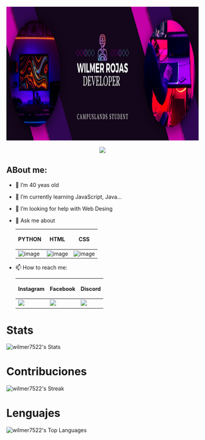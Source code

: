 <p align=center> 
  <img src="img/Wilmer%20Rojas.png" width=1000 height=350 style=> </img>
 </p>
<p align=center>
  <img src="https://komarev.com/ghpvc/?username=wilmer7522&style=plastic&color=blueviolet&abbreviated=true"> </img>
</p>

## ABout me:

- 🔭 I’m 40 yeas old
- 🌱 I’m currently learning JavaScript, Java...
- 🤔 I’m looking for help with Web Desing
  
- 💬 Ask me about

  
  |<p align="center">PYTHON</p>|<p align="center">HTML</p>|<p align="center">CSS</p>|
  |--|--|--|
  |![image](https://github.com/user-attachments/assets/88d87f4e-8ee6-4119-ba36-148262c2c235)|![image](https://github.com/user-attachments/assets/e05ef67b-0866-4043-b2c8-93255915ddee)|![image](https://github.com/user-attachments/assets/fc2f7934-9a32-4fad-a55b-65bb8df3666c)|

  
- 📫 How to reach me:
  
  |<p align="center">Instagram</p>|<p align="center">Facebook</p>|<p align="center">Discord</p>|
  |--|--|--|
  |<a href="https://instagram.com/wilmer752" target="blank"><img src=https://github.com/user-attachments/assets/2d72ffad-97be-48d2-a767-72f56caf3bae /></a>|<a href="https://facebook.com/wilmer752" target="blank"><img src=https://github.com/user-attachments/assets/757ac4ec-370c-469e-9889-7d196c0010a6/></a>|<a href="https://discord.gg/wilmer752#6116" target="blank"><img src=https://github.com/user-attachments/assets/e053f047-df85-42da-9fd8-b86fe7a359d7/></a>|






# Stats
![wilmer7522's Stats](https://github-readme-stats.vercel.app/api?username=wilmer7522&theme=onedark&show_icons=true&hide_border=false&count_private=false)

# Contribuciones
![wilmer7522's Streak](https://github-readme-streak-stats.herokuapp.com/?user=wilmer7522&theme=onedark&hide_border=false)

# Lenguajes
![wilmer7522's Top Languages](https://github-readme-stats.vercel.app/api/top-langs/?username=wilmer7522&theme=onedark&show_icons=true&hide_border=false&layout=compact)

<!--

- 😄 Pronouns: ...
- ⚡ Fun fact: ... >




> [!NOTE]
> Esto es una nota

> [!WARNING]
> Esto es una Alerta

> [!TIP]
> Esto es un Tip

> [!CAUTION]
> Precaucion 
 -->
 
